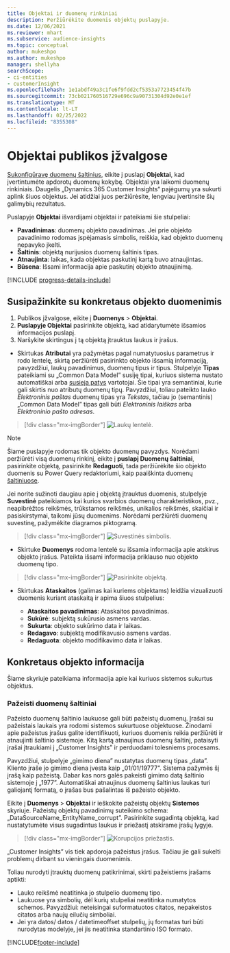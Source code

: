 ```yaml
---
title: Objektai ir duomenų rinkiniai
description: Peržiūrėkite duomenis objektų puslapyje.
ms.date: 12/06/2021
ms.reviewer: mhart
ms.subservice: audience-insights
ms.topic: conceptual
author: mukeshpo
ms.author: mukeshpo
manager: shellyha
searchScope:
- ci-entities
- customerInsight
ms.openlocfilehash: 1e1abdf49a3c1fe6f9fdd2cf5353a7723454f47b
ms.sourcegitcommit: 73cb021760516729e696c9a90731304d92e0e1ef
ms.translationtype: MT
ms.contentlocale: lt-LT
ms.lasthandoff: 02/25/2022
ms.locfileid: "8355308"
---
```

# <a name="entities-in-audience-insights"></a>Objektai publikos įžvalgose

[Sukonfigūravę duomenų šaltinius](data-sources.md), eikite į puslapį **Objektai**, kad įvertintumėte apdorotų duomenų kokybę. Objektai yra laikomi duomenų rinkiniais. Daugelis „Dynamics 365 Customer Insights“ pajėgumų yra sukurti aplink šiuos objektus. Jei atidžiai juos peržiūrėsite, lengviau įvertinsite šių galimybių rezultatus.

Puslapyje **Objektai** išvardijami objektai ir pateikiami šie stulpeliai:

- **Pavadinimas**: duomenų objekto pavadinimas. Jei prie objekto pavadinimo rodomas įspėjamasis simbolis, reiškia, kad objekto duomenų nepavyko įkelti.
- **Šaltinis**: objektą nurijusios duomenų šaltinis tipas.
- **Atnaujinta**: laikas, kada objektas paskutinį kartą buvo atnaujintas.
- **Būsena**: Išsami informacija apie paskutinį objekto atnaujinimą.

[!INCLUDE [progress-details-include](../includes/progress-details-pane.md)]

## <a name="explore-a-specific-entitys-data"></a>Susipažinkite su konkretaus objekto duomenimis

1. Publikos įžvalgose, eikite į **Duomenys** > **Objektai**.
1. **Puslapyje Objektai** pasirinkite objektą, kad atidarytumėte išsamios informacijos puslapį.  
1. Naršykite skirtingus į tą objektą įtrauktus laukus ir įrašus.

- Skirtukas **Atributai** yra pažymėtas pagal numatytuosius parametrus ir rodo lentelę, skirtą peržiūrėti pasirinkto objekto išsamią informaciją, pavyzdžiui, laukų pavadinimus, duomenų tipus ir tipus. Stulpelyje **Tipas** pateikiami su „Common Data Model” susiję tipai, kuriuos sistema nustato automatiškai arba [susieja patys](map-entities.md) vartotojai. Šie tipai yra semantiniai, kurie gali skirtis nuo atributų duomenų tipų. Pavyzdžiui, toliau pateikto lauko *Elektroninis paštas* duomenų tipas yra *Tekstas*, tačiau jo (semantinis) „Common Data Model” tipas gali būti *Elektroninis laiškas* arba *Elektroninio pašto adresas*.

> [!div class="mx-imgBorder"]
> ![Laukų lentelė.](media/data-manager-entities-fields.PNG "Laukų lentelė")

> [!NOTE]
> Šiame puslapyje rodomas tik objekto duomenų pavyzdys. Norėdami peržiūrėti visą duomenų rinkinį, eikite į **puslapį Duomenų šaltiniai**, pasirinkite objektą, pasirinkite **Redaguoti**, tada peržiūrėkite šio objekto duomenis su Power Query redaktoriumi, kaip paaiškinta duomenų [šaltiniuose](data-sources.md).

Jei norite sužinoti daugiau apie į objektą įtrauktus duomenis, stulpelyje **Suvestinė** pateikiamos kai kurios svarbios duomenų charakteristikos, pvz., neapibrėžtos reikšmės, trūkstamos reikšmės, unikalios reikšmės, skaičiai ir pasiskirstymai, taikomi jūsų duomenims. Norėdami peržiūrėti duomenų suvestinę, pažymėkite diagramos piktogramą.

> [!div class="mx-imgBorder"]
> ![Suvestinės simbolis.](media/data-manager-entities-summary.png "Duomenų suvestinės lentelė")

- Skirtuke **Duomenys** rodoma lentelė su išsamia informacija apie atskirus objekto įrašus. Pateikta išsami informacija priklauso nuo objekto duomenų tipo.

> [!div class="mx-imgBorder"]
> ![Pasirinkite objektą.](media/data-manager-entities-data.png "Pasirinkti objektą")

- Skirtukas **Ataskaitos** (galimas kai kuriems objektams) leidžia vizualizuoti duomenis kuriant ataskaitą ir apima šiuos stulpelius:

  - **Ataskaitos pavadinimas**: Ataskaitos pavadinimas.
  - **Sukūrė**: subjektą sukūrusio asmens vardas.
  - **Sukurta**: objekto sukūrimo data ir laikas.
  - **Redagavo**: subjektą modifikavusio asmens vardas.
  - **Redaguota**: objekto modifikavimo data ir laikas. 

## <a name="entity-specific-information"></a>Konkretaus objekto informacija

Šiame skyriuje pateikiama informacija apie kai kuriuos sistemos sukurtus objektus.

### <a name="corrupted-data-sources"></a>Pažeisti duomenų šaltiniai

Pažeisto duomenų šaltinio laukuose gali būti pažeistų duomenų. Įrašai su pažeistais laukais yra rodomi sistemos sukurtuose objektuose. Žinodami apie pažeistus įrašus galite identifikuoti, kuriuos duomenis reikia peržiūrėti ir atnaujinti šaltinio sistemoje. Kitą kartą atnaujinus duomenų šaltinį, pataisyti įrašai įtraukiami į „Customer Insights” ir perduodami tolesniems procesams. 

Pavyzdžiui, stulpelyje „gimimo diena” nustatytas duomenų tipas „data”. Kliento įraše jo gimimo diena įvesta kaip „01/01/19777”. Sistema pažymės šį įrašą kaip pažeistą. Dabar kas nors galės pakeisti gimimo datą šaltinio sistemoje į „1977”. Automatiškai atnaujinus duomenų šaltinius laukas turi galiojantį formatą, o įrašas bus pašalintas iš pažeisto objekto. 

Eikite į **Duomenys** > **Objektai** ir ieškokite pažeistų objektų **Sistemos** skyriuje. Pažeistų objektų pavadinimų suteikimo schema: „DataSourceName_EntityName_corrupt”. Pasirinkite sugadintą objektą, kad nustatytumėte visus sugadintus laukus ir priežastį atskirame įrašų lygyje.
> [!div class="mx-imgBorder"]
> ![Korupcijos priežastis.](media/corruption-reason.png "Korupcijos priežastis")

„Customer Insights” vis tiek apdoroja pažeistus įrašus. Tačiau jie gali sukelti problemų dirbant su vieningais duomenimis.

Toliau nurodyti įtrauktų duomenų patikrinimai, skirti pažeistiems įrašams aptikti: 

- Lauko reikšmė neatitinka jo stulpelio duomenų tipo.
- Laukuose yra simbolių, dėl kurių stulpeliai neatitinka numatytos schemos. Pavyzdžiui: neteisingai suformatuotos citatos, nepakeistos citatos arba naujų eilučių simboliai.
- Jei yra datos/ datos / datetimeoffset stulpelių, jų formatas turi būti nurodytas modelyje, jei jis neatitinka standartinio ISO formato.


[!INCLUDE[footer-include](../includes/footer-banner.md)]
